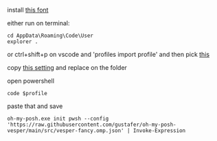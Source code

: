 install [this font](./JetBrainsMonoNerdFontMono-Regular.ttf)

either run on terminal:

```
cd AppData\Roaming\Code\User
explorer .
```

or ctrl+shift+p on vscode and 'profiles import profile' and then pick [this](./ustav.code-profile)

copy [this setting](settings.json) and replace on the folder

open powershell

```
code $profile
```

paste that and save

```
oh-my-posh.exe init pwsh --config 'https://raw.githubusercontent.com/gustafer/oh-my-posh-vesper/main/src/vesper-fancy.omp.json' | Invoke-Expression
```

